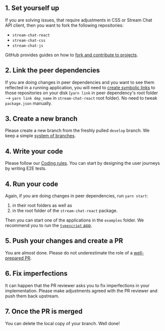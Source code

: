 ## 1. Set yourself up
If you are solving issues, that require adjustments in CSS or Stream Chat API client, then you want to fork the following repositories:

- `stream-chat-react`
- `stream-chat-css`
- `stream-chat-js`


GitHub provides guides on how to [fork and contribute to projects](https://docs.github.com/en/get-started/quickstart/contributing-to-projects).

## 2. Link the peer dependencies
If you are doing changes in peer dependencies and you want to see them reflected in a running application, you will need to [create symbolic links](https://classic.yarnpkg.com/en/docs/cli/link) to those repositories on your disk (`yarn link` in peer dependency's root folder --> `yarn link dep_name` in `stream-chat-react` root folder). No need to tweak `package.json` manually.

## 3. Create a new branch
Please create a new branch from the freshly pulled `develop` branch. We keep a simple [system of branches](./BRANCHES.md).

## 4. Write your code
Please follow our [Coding rules](../CONTRIBUTING.md#coding-rules). You can start by designing the user journeys by writing E2E tests.

## 4. Run your code
Again, if you are doing changes in peer dependencies, run `yarn start`:
1. in their root folders as well as
2. in the root folder of the `stream-chat-react` package.

Then you can start one of the applications in the `examples` folder. We recommend you to run the [`typescript` app](../examples/typescript).

## 5. Push your changes and create a PR
You are almost done. Please do not underestimate the role of a [well-prepared PR](./PR.md).

## 6. Fix imperfections
It can happen that the PR reviewer asks you to fix imperfections in your implementation. Please make adjustments agreed with the PR reviewer and push them back upstream.

## 7. Once the PR is merged
You can delete the local copy of your branch. Well done!
